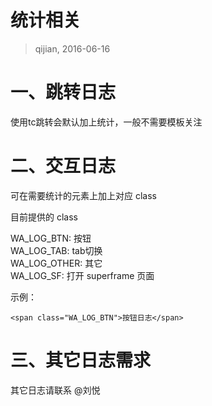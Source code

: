 # 统计相关

> qijian, 2016-06-16

# 一、跳转日志

使用tc跳转会默认加上统计，一般不需要模板关注

# 二、交互日志

可在需要统计的元素上加上对应 class

目前提供的 class

WA_LOG_BTN: 按钮    
WA_LOG_TAB: tab切换    
WA_LOG_OTHER: 其它    
WA_LOG_SF: 打开 superframe 页面

示例：

```
<span class="WA_LOG_BTN">按钮日志</span>
```

# 三、其它日志需求

其它日志请联系 @刘悦
